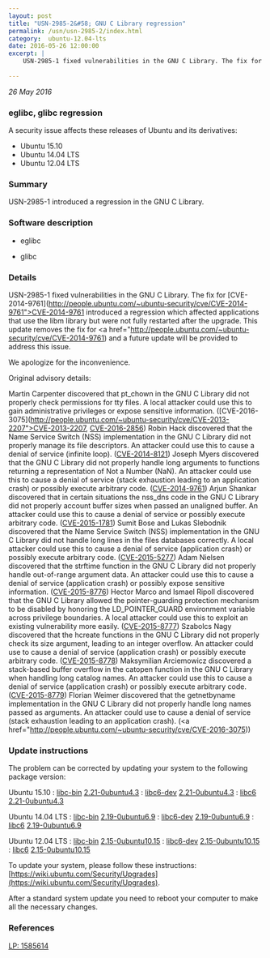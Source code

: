 ```yaml
---
layout: post
title: "USN-2985-2&#58; GNU C Library regression"
permalink: /usn/usn-2985-2/index.html
category:  ubuntu-12.04-lts
date: 2016-05-26 12:00:00
excerpt: |
    USN-2985-1 fixed vulnerabilities in the GNU C Library. The fix for [CVE-2014-9761](http://people.ubuntu.com/~ubuntu-security/cve/CVE-2014-9761">CVE-2014-9761</a> introduced a regression which affected applications that use the libm library but were not fully restarted after the upgrade. This update removes the fix for <a href="http://people.ubuntu.com/~ubuntu-security/cve/CVE-2014-9761) and a future update will be provided to address this issue.
    
--- 
```

 
 

*26 May 2016*

### eglibc, glibc regression

A security issue affects these releases of Ubuntu and its derivatives:

* Ubuntu 15.10
* Ubuntu 14.04 LTS
* Ubuntu 12.04 LTS

### Summary

USN-2985-1 introduced a regression in the GNU C Library. 

### Software description

* eglibc 

* glibc 

### Details

USN-2985-1 fixed vulnerabilities in the GNU C Library. The fix for [CVE-2014-9761](http://people.ubuntu.com/~ubuntu-security/cve/CVE-2014-9761">CVE-2014-9761</a> introduced a regression which affected applications that use the libm library but were not fully restarted after the upgrade. This update removes the fix for <a href="http://people.ubuntu.com/~ubuntu-security/cve/CVE-2014-9761) and a future update will be provided to address this issue.

We apologize for the inconvenience.

Original advisory details:

 Martin Carpenter discovered that pt_chown in the GNU C Library did not properly check permissions for tty files. A local attacker could use this to gain administrative privileges or expose sensitive information. ([CVE-2016-3075](http://people.ubuntu.com/~ubuntu-security/cve/CVE-2013-2207">CVE-2013-2207</a>, <a href="http://people.ubuntu.com/~ubuntu-security/cve/CVE-2016-2856">CVE-2016-2856</a>) Robin Hack discovered that the Name Service Switch (NSS) implementation in the GNU C Library did not properly manage its file descriptors. An attacker could use this to cause a denial of service (infinite loop). (<a href="http://people.ubuntu.com/~ubuntu-security/cve/CVE-2014-8121">CVE-2014-8121</a>) Joseph Myers discovered that the GNU C Library did not properly handle long arguments to functions returning a representation of Not a Number (NaN). An attacker could use this to cause a denial of service (stack exhaustion leading to an application crash) or possibly execute arbitrary code. (<a href="http://people.ubuntu.com/~ubuntu-security/cve/CVE-2014-9761">CVE-2014-9761</a>) Arjun Shankar discovered that in certain situations the nss_dns code in the GNU C Library did not properly account buffer sizes when passed an unaligned buffer. An attacker could use this to cause a denial of service or possibly execute arbitrary code. (<a href="http://people.ubuntu.com/~ubuntu-security/cve/CVE-2015-1781">CVE-2015-1781</a>) Sumit Bose and Lukas Slebodnik discovered that the Name Service Switch (NSS) implementation in the GNU C Library did not handle long lines in the files databases correctly. A local attacker could use this to cause a denial of service (application crash) or possibly execute arbitrary code. (<a href="http://people.ubuntu.com/~ubuntu-security/cve/CVE-2015-5277">CVE-2015-5277</a>) Adam Nielsen discovered that the strftime function in the GNU C Library did not properly handle out-of-range argument data. An attacker could use this to cause a denial of service (application crash) or possibly expose sensitive information. (<a href="http://people.ubuntu.com/~ubuntu-security/cve/CVE-2015-8776">CVE-2015-8776</a>) Hector Marco and Ismael Ripoll discovered that the GNU C Library allowed the pointer-guarding protection mechanism to be disabled by honoring the LD_POINTER_GUARD environment variable across privilege boundaries. A local attacker could use this to exploit an existing vulnerability more easily. (<a href="http://people.ubuntu.com/~ubuntu-security/cve/CVE-2015-8777">CVE-2015-8777</a>) Szabolcs Nagy discovered that the hcreate functions in the GNU C Library did not properly check its size argument, leading to an integer overflow. An attacker could use to cause a denial of service (application crash) or possibly execute arbitrary code. (<a href="http://people.ubuntu.com/~ubuntu-security/cve/CVE-2015-8778">CVE-2015-8778</a>) Maksymilian Arciemowicz discovered a stack-based buffer overflow in the catopen function in the GNU C Library when handling long catalog names. An attacker could use this to cause a denial of service (application crash) or possibly execute arbitrary code. (<a href="http://people.ubuntu.com/~ubuntu-security/cve/CVE-2015-8779">CVE-2015-8779</a>) Florian Weimer discovered that the getnetbyname implementation in the GNU C Library did not properly handle long names passed as arguments. An attacker could use to cause a denial of service (stack exhaustion leading to an application crash). (<a href="http://people.ubuntu.com/~ubuntu-security/cve/CVE-2016-3075)) 

### Update instructions

The problem can be corrected by updating your system to the following package version:

Ubuntu 15.10
 : [libc-bin](https://launchpad.net/ubuntu/+source/glibc) <span> [2.21-0ubuntu4.3](https://launchpad.net/ubuntu/+source/glibc/2.21-0ubuntu4.3) </span> 
 : [libc6-dev](https://launchpad.net/ubuntu/+source/glibc) <span> [2.21-0ubuntu4.3](https://launchpad.net/ubuntu/+source/glibc/2.21-0ubuntu4.3) </span> 
 : [libc6](https://launchpad.net/ubuntu/+source/glibc) <span> [2.21-0ubuntu4.3](https://launchpad.net/ubuntu/+source/glibc/2.21-0ubuntu4.3) </span> 

Ubuntu 14.04 LTS
 : [libc-bin](https://launchpad.net/ubuntu/+source/eglibc) <span> [2.19-0ubuntu6.9](https://launchpad.net/ubuntu/+source/eglibc/2.19-0ubuntu6.9) </span> 
 : [libc6-dev](https://launchpad.net/ubuntu/+source/eglibc) <span> [2.19-0ubuntu6.9](https://launchpad.net/ubuntu/+source/eglibc/2.19-0ubuntu6.9) </span> 
 : [libc6](https://launchpad.net/ubuntu/+source/eglibc) <span> [2.19-0ubuntu6.9](https://launchpad.net/ubuntu/+source/eglibc/2.19-0ubuntu6.9) </span> 

Ubuntu 12.04 LTS
 : [libc-bin](https://launchpad.net/ubuntu/+source/eglibc) <span> [2.15-0ubuntu10.15](https://launchpad.net/ubuntu/+source/eglibc/2.15-0ubuntu10.15) </span> 
 : [libc6-dev](https://launchpad.net/ubuntu/+source/eglibc) <span> [2.15-0ubuntu10.15](https://launchpad.net/ubuntu/+source/eglibc/2.15-0ubuntu10.15) </span> 
 : [libc6](https://launchpad.net/ubuntu/+source/eglibc) <span> [2.15-0ubuntu10.15](https://launchpad.net/ubuntu/+source/eglibc/2.15-0ubuntu10.15) </span> 

To update your system, please follow these instructions: [https://wiki.ubuntu.com/Security/Upgrades](https://wiki.ubuntu.com/Security/Upgrades).

After a standard system update you need to reboot your computer to make all the necessary changes. 

### References

 
 [LP: 1585614](https://launchpad.net/bugs/1585614)
 

